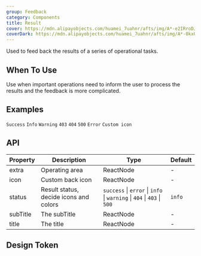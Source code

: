 ```yaml
---
group: Feedback
category: Components
title: Result
cover: https://mdn.alipayobjects.com/huamei_7uahnr/afts/img/A*-e2IRroDJyEAAAAAAAAAAAAADrJ8AQ/original
coverDark: https://mdn.alipayobjects.com/huamei_7uahnr/afts/img/A*-0kxQrbHx2kAAAAAAAAAAAAADrJ8AQ/original
---
```


Used to feed back the results of a series of operational tasks.

## When To Use

Use when important operations need to inform the user to process the results and the feedback is more complicated.

## Examples

<!-- prettier-ignore -->
<code src="./demo/success.tsx">Success</code>
<code src="./demo/info.tsx">Info</code>
<code src="./demo/warning.tsx">Warning</code>
<code src="./demo/403.tsx">403</code>
<code src="./demo/404.tsx">404</code>
<code src="./demo/500.tsx">500</code>
<code src="./demo/error.tsx">Error</code>
<code src="./demo/customIcon.tsx">Custom icon</code>

## API

| Property | Description | Type | Default |
| --- | --- | --- | --- |
| extra | Operating area | ReactNode | - |
| icon | Custom back icon | ReactNode | - |
| status | Result status, decide icons and colors | `success` \| `error` \| `info` \| `warning` \| `404` \| `403` \| `500` | `info` |
| subTitle | The subTitle | ReactNode | - |
| title | The title | ReactNode | - |

## Design Token

<ComponentTokenTable component="Result"></ComponentTokenTable>
